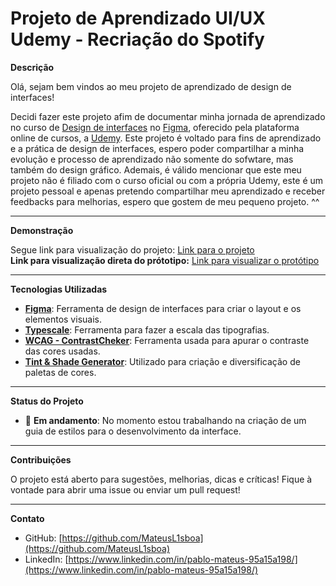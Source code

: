 # Projeto de Aprendizado UI/UX Udemy - Recriação do Spotify

**Descrição**

Olá, sejam bem vindos ao meu projeto de aprendizado de design de interfaces!

Decidi fazer este projeto afim de documentar minha jornada de aprendizado no curso de [Design de interfaces](https://www.udemy.com/course/figma-design-interfaces/?couponCode=KEEPLEARNINGBR)  no [Figma](https://www.figma.com), oferecido pela plataforma online de cursos, a [Udemy](https://www.udemy.com/). Este projeto é voltado para fins de aprendizado e a prática de design de interfaces, espero poder compartilhar a minha evolução e processo de aprendizado não somente do sofwtare, mas também do design gráfico. Ademais, é válido mencionar que este meu projeto não é filiado com o curso oficial ou com a própria Udemy, este é um projeto pessoal e apenas pretendo compartilhar meu aprendizado e receber feedbacks para melhorias, espero que gostem de meu pequeno projeto. ^^

---

**Demonstração**

Segue link para visualização do projeto: [Link para o projeto](https://shre.ink/CursoFigmaUdemy)  
**Link para visualização direta do prótotipo:** [Link para visualizar o protótipo](https://shre.ink/CursoFigmaUdemyPrototipo)

---

**Tecnologias Utilizadas**

- **[Figma](https://www.figma.com)**: Ferramenta de design de interfaces para criar o layout e os elementos visuais.
- **[Typescale](https://typescale.com/)**: Ferramenta para fazer a escala das tipografias.
- **[WCAG - ContrastCheker](https://contrastchecker.com/)**: Ferramenta usada para apurar o contraste das cores usadas.
- **[Tint & Shade Generator](https://maketintsandshades.com/)**: Utilizado para criação e diversificação de paletas de cores.

---

**Status do Projeto**

- 🔴 **Em andamento**: No momento estou trabalhando na criação de um guia de estilos para o desenvolvimento da interface.

---

**Contribuições**

O projeto está aberto para sugestões, melhorias, dicas e críticas! Fique à vontade para abrir uma issue ou enviar um pull request!

---

**Contato**

- GitHub: [https://github.com/MateusL1sboa](https://github.com/MateusL1sboa)
- LinkedIn: [https://www.linkedin.com/in/pablo-mateus-95a15a198/](https://www.linkedin.com/in/pablo-mateus-95a15a198/)
